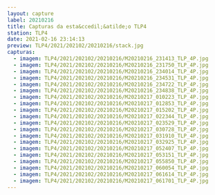 ```yaml
---
layout: capture
label: 20210216
title: Capturas da esta&ccedil;&atilde;o TLP4
station: TLP4
date: 2021-02-16 23:14:13
preview: TLP4/2021/202102/20210216/stack.jpg
capturas:
  - imagem: TLP4/2021/202102/20210216/M20210216_231413_TLP_4P.jpg
  - imagem: TLP4/2021/202102/20210216/M20210216_231750_TLP_4P.jpg
  - imagem: TLP4/2021/202102/20210216/M20210216_234014_TLP_4P.jpg
  - imagem: TLP4/2021/202102/20210216/M20210216_234531_TLP_4P.jpg
  - imagem: TLP4/2021/202102/20210216/M20210216_234722_TLP_4P.jpg
  - imagem: TLP4/2021/202102/20210216/M20210216_234838_TLP_4P.jpg
  - imagem: TLP4/2021/202102/20210216/M20210217_010223_TLP_4P.jpg
  - imagem: TLP4/2021/202102/20210216/M20210217_012853_TLP_4P.jpg
  - imagem: TLP4/2021/202102/20210216/M20210217_015202_TLP_4P.jpg
  - imagem: TLP4/2021/202102/20210216/M20210217_022344_TLP_4P.jpg
  - imagem: TLP4/2021/202102/20210216/M20210217_023529_TLP_4P.jpg
  - imagem: TLP4/2021/202102/20210216/M20210217_030728_TLP_4P.jpg
  - imagem: TLP4/2021/202102/20210216/M20210217_031910_TLP_4P.jpg
  - imagem: TLP4/2021/202102/20210216/M20210217_032925_TLP_4P.jpg
  - imagem: TLP4/2021/202102/20210216/M20210217_052407_TLP_4P.jpg
  - imagem: TLP4/2021/202102/20210216/M20210217_053151_TLP_4P.jpg
  - imagem: TLP4/2021/202102/20210216/M20210217_055850_TLP_4P.jpg
  - imagem: TLP4/2021/202102/20210216/M20210217_060054_TLP_4P.jpg
  - imagem: TLP4/2021/202102/20210216/M20210217_061614_TLP_4P.jpg
  - imagem: TLP4/2021/202102/20210216/M20210217_061701_TLP_4P.jpg
---
```

